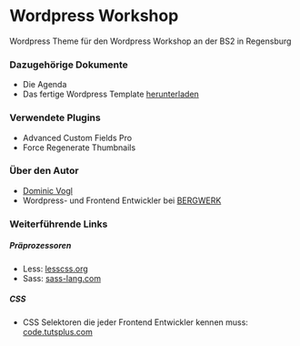 # Wordpress Workshop
Wordpress Theme für den Wordpress Workshop an der BS2 in Regensburg

### Dazugehörige Dokumente
* Die Agenda
* Das fertige Wordpress Template [herunterladen](https://github.com/dvcccc/wp_workshop_template/archive/master.zip)

### Verwendete Plugins

* Advanced Custom Fields Pro
* Force Regenerate Thumbnails

### Über den Autor

* [Dominic Vogl](http://www.cat-ia.de)  
* Wordpress- und Frontend Entwickler bei [BERGWERK](https://www.bergwerk.ag)

### Weiterführende Links

##### Präprozessoren
* Less: [lesscss.org](http://lesscss.org/)
* Sass: [sass-lang.com](http://sass-lang.com/)

##### CSS
* CSS Selektoren die jeder Frontend Entwickler kennen muss: [code.tutsplus.com](http://code.tutsplus.com/tutorials/the-30-css-selectors-you-must-memorize--net-16048)
